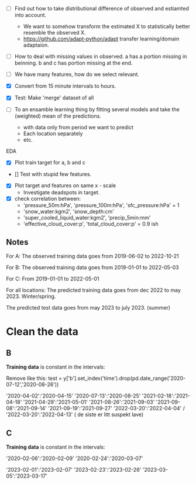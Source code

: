 

- [ ] Find out how to take distributional difference of observed and estiamted into account.
    - We want to somehow transform the estimated X to statistically better resemble the observed X. 
    -  https://github.com/adapt-python/adapt transfer learning/domain adaptaion.
- [ ] How to deal with missing values in observed. a has a portion missing in beinning. b and c has portion missing at the end.
- [ ] We have many features, how do we select relevant.
- [x] Convert from 15 minute intervals to hours.
- [x] Test: Make 'merge' dataset of all 

- [ ] To an ensamble learning thing by fitting several models and take the (weighted) mean of the predictions.
    - with data only from period we want to predict
    - Each location separately
    - etc. 

EDA
- [x] Plot train target for a, b and c
- [] Test with stupid few features. 
- [x] Plot target and features on same x - scale 
    - Investigate deadspots in target.
- [x] check correlation between: 
    - 'pressure_50m:hPa', 'pressure_100m:hPa', 'sfc_pressure:hPa'  = 1
    - 'snow_water:kgm2', 'snow_depth:cm'
    - 'super_cooled_liquid_water:kgm2', 'precip_5min:mm'
    - 'effective_cloud_cover:p', 'total_cloud_cover:p' = 0.9 ish


## Notes
For A:
The observed training data goes from 2019-06-02 to 2022-10-21

For B:
The observed training data goes from 2019-01-01 to 2022-05-03

For C:
From 2019-01-01 to 2022-05-01


For all locations:
The predicted training data goes from dec 2022 to may 2023. Winter/spring.

The predicted test data goes from may 2023 to july 2023. (summer) 


# Clean the data

## B
**Training data** is constant in the intervals:

Remove like this:
test = y['b'].set_index('time').drop(pd.date_range('2020-07-12','2020-08-26'))

'2020-04-02':'2020-04-15'
'2020-07-13':'2020-08-25'
'2021-02-18':'2021-04-18'
'2021-04-29':'2021-05-01'
'2021-08-26':'2021-09-03'
'2021-09-08':'2021-09-14'
'2021-09-19':'2021-09-27'
'2022-03-20':'2022-04-04' / '2022-03-20':'2022-04-13' ( de siste er litt suspekt lave)

## C

**Training data** is constant in the intervals:

'2020-02-06':'2020-02-09'
'2020-02-24':'2020-03-07'

'2023-02-01':'2023-02-07'
'2023-02-23':'2023-02-26'
'2023-03-05':'2023-03-17'